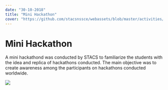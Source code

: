 ```yaml
---
date: "30-10-2018"
title: "Mini Hackathon"
cover: "https://github.com/stacsnssce/webassets/blob/master/activities/Page-2-Image-3.jpg?raw=true"
---
```

# Mini Hackathon

A mini hackathond was conducted by STACS to familiarize the students with the idea and replica of hackathons conducted. The main objective was to create awareness among the participants on hackathons conducted worldwide.

![](https://user-images.githubusercontent.com/47708978/88657632-dbb42980-d0ef-11ea-8616-72d136b10489.jpg)